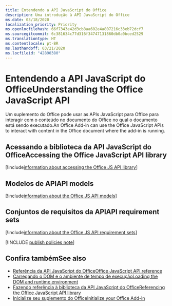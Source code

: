 ```yaml
---
title: Entendendo a API JavaScript do Office
description: Uma introdução à API JavaScript do Office
ms.date: 03/18/2020
localization_priority: Priority
ms.openlocfilehash: 66f7343e42d3cb8aa602e4a807216c33eb72dcf7
ms.sourcegitcommit: 6c381634c77d316f34747131860db0a0bced2529
ms.translationtype: HT
ms.contentlocale: pt-BR
ms.lasthandoff: 03/21/2020
ms.locfileid: "42890380"
---
```

# <a name="understanding-the-office-javascript-api"></a><span data-ttu-id="c3ada-103">Entendendo a API JavaScript do Office</span><span class="sxs-lookup"><span data-stu-id="c3ada-103">Understanding the Office JavaScript API</span></span>

<span data-ttu-id="c3ada-104">Um suplemento do Office pode usar as APIs JavaScript para Office para interagir com o conteúdo no documento do Office no qual o documento está sendo executado.</span><span class="sxs-lookup"><span data-stu-id="c3ada-104">An Office Add-in can use the Office JavaScript APIs to interact with content in the Office document where the add-in is running.</span></span>

## <a name="accessing-the-office-javascript-api-library"></a><span data-ttu-id="c3ada-105">Acessando a biblioteca da API JavaScript do Office</span><span class="sxs-lookup"><span data-stu-id="c3ada-105">Accessing the Office JavaScript API library</span></span>

[!include[information about accessing the Office JS API library](../includes/office-js-access-library.md)]

## <a name="api-models"></a><span data-ttu-id="c3ada-106">Modelos de API</span><span class="sxs-lookup"><span data-stu-id="c3ada-106">API models</span></span>

[!include[information about the Office JS API models](../includes/office-js-api-models.md)]

## <a name="api-requirement-sets"></a><span data-ttu-id="c3ada-107">Conjuntos de requisitos da API</span><span class="sxs-lookup"><span data-stu-id="c3ada-107">API requirement sets</span></span>

[!include[information about the Office JS API requirement sets](../includes/office-js-requirement-sets.md)]

[!INCLUDE [publish policies note](../includes/note-publish-policies.md)]

## <a name="see-also"></a><span data-ttu-id="c3ada-108">Confira também</span><span class="sxs-lookup"><span data-stu-id="c3ada-108">See also</span></span>

- [<span data-ttu-id="c3ada-109">Referência da API JavaScript do Office</span><span class="sxs-lookup"><span data-stu-id="c3ada-109">Office JavaScript API reference</span></span>](../reference/javascript-api-for-office.md)
- [<span data-ttu-id="c3ada-110">Carregando o DOM e o ambiente de tempo de execução</span><span class="sxs-lookup"><span data-stu-id="c3ada-110">Loading the DOM and runtime environment</span></span>](loading-the-dom-and-runtime-environment.md)
- [<span data-ttu-id="c3ada-111">Fazendo referência à biblioteca da API JavaScript do Office</span><span class="sxs-lookup"><span data-stu-id="c3ada-111">Referencing the Office JavaScript API library</span></span>](referencing-the-javascript-api-for-office-library-from-its-cdn.md)
- [<span data-ttu-id="c3ada-112">Inicialize seu suplemento do Office</span><span class="sxs-lookup"><span data-stu-id="c3ada-112">Initialize your Office Add-in</span></span>](initialize-add-in.md)
